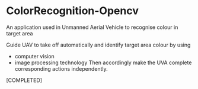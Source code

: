 # ColorRecognition-Opencv
An application used in Unmanned Aerial Vehicle to recognise colour in target area

Guide UAV to take off automatically and identify target area colour by using 
  - computer vision
  - image processing technology
Then accordingly make the UVA complete corresponding actions independently.
  
[COMPLETED]
